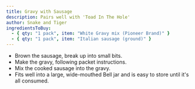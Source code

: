 ```yaml
---
title: Gravy with Sausage
description: Pairs well with 'Toad In The Hole'
author: Snake and Tiger
ingredientsToBuy:
  - { qty: "1 pack", item: "White Gravy mix (Pioneer Brand)" }
  - { qty: "1 pack", item: "Italian sausage (ground)" }
---
```

- Brown the sausage, break up into small bits.
- Make the gravy, following packet instructions.
- Mix the cooked sausage into the gravy.
- Fits well into a large, wide-mouthed Bell jar and is easy to store until it's all consumed.
